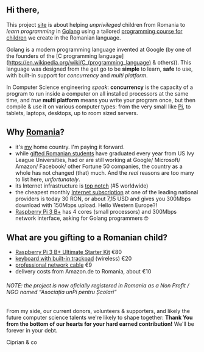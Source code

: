 ## Hi there,

This project [site](https://www.unpi.ro/) is about helping _unprivileged_ children from Romania to _learn programming_ in [Golang](https://golang.org) using a tailored [programming course for children](https://go.unpi.ro/) we create in the Romanian language.

Golang is a modern programming language invented at Google (by one of the founders of the [C programming language](https://en.wikipedia.org/wiki/C_(programming_language) & others)). This language was designed from the get go to be **simple** to learn, **safe** to use, with built-in support for _concurrency_ and _multi platform_.

In Computer Science engineering _speak_: **concurrency** is the capacity of a program to run inside a computer on all installed processors at the same time, and _true_ **multi platform** means you write your program once, but then compile & use it on various computer types: from the very small like [Pi](https://www.raspberrypi.org), to tablets, laptops, desktops, up to room sized servers.

## Why [Romania](https://en.wikipedia.org/wiki/Romania)?

- it's [my](https://www.linkedin.com/in/ciprian-manea/) home country. I'm paying it forward.
- while [gifted Romanian students](https://space.nss.org/settlement/nasa/Contest/Results/2019/) have graduated every year from US Ivy League Universities, had or are still working at Google/ Microsoft/ Amazon/ Facebook/ other Fortune 50 companies, the country as a whole has not changed (that) much. And the _real_ reasons are too many to list here, _unfortunately_.
- its Internet infrastructure is [top notch](http://business-review.eu/news/romania-has-5th-fastest-internet-speed-in-the-world-176801) (#5 worldwide)
- the cheapest monthly [Internet subscription](https://www.digiromania.ro/servicii/internet) at one of the leading national providers is today 30 RON, or about 7,15 USD and gives you 300Mbps download with 150Mbps upload. Hello Western Europe?!
- [Raspberry Pi 3 B+](https://static.raspberrypi.org/files/product-briefs/Raspberry-Pi-Model-Bplus-Product-Brief.pdf) has 4 cores (small processors) and 300Mbps network interface, asking for Golang programmers 🤓

## What are you gifting to a Romanian child?

- [Raspberry Pi 3 B+ Ultimate Starter Kit](https://www.amazon.de/gp/product/B07DDCRFP6/) €80
- [keyboard with built-in trackpad](https://www.amazon.de/gp/product/B07HG5Q851/) (wireless) €20
- [professional network cable](https://www.amazon.de/gp/product/B00QV1F160/) €9
- delivery costs from Amazon.de to Romania, about €10

###### NOTE: the project is now oficially registered in Romania as a Non Profit / NGO named “Asociația unPi pentru Școlari”

From my side, our current donors, volunteers & supporters, and likely the future computer science talents we're likely to shape together: **Thank You from the bottom of our hearts for your hard earned contribution!** We'll be forever in your debt.

Ciprian & co

<script src="https://cmp.osano.com/AzZcjgRoabf8stpc/0887f8c8-9c17-46e6-9dec-b215fb775c2b/osano.js"></script>

<script src="https://wchat.freshchat.com/js/widget.js"></script>

<script>
  window.fcWidget.init({
    token: "1dbeef16-76f2-47bc-bc8a-f848842e00d7",
    host: "https://wchat.freshchat.com"
  });
</script>
